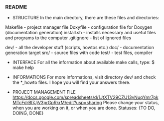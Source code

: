 ### README ###

- STRUCTURE
In the main directory, there are these files and directories:

Makefile - project manager file
Doxyfile - configuration file for Doxygen (documentation generation)
install.sh - installs necessary and useful files and programs to the computer
.gitignore - list of ignored files

dev/ - all the developer stuff (scripts, howtos etc.)
doc/ - documentation generation target
src/ - source files with code
test/ - test files, compiler

- INTERFACE
For all the information about available make calls, type:
  $ make help

- INFORMATIONS
For more informations, visit directory dev/ and check the *_howto files. I
hope you will find your answers there.

- PROJECT MANAGEMENT FILE
https://docs.google.com/spreadsheets/d/1JtXTV29CZU13yNuqYmr7pkMTcFdrBl7JjV3prGpRkrM/edit?usp=sharing
Please change your status, when you are working on it, or when you are done. Statuses: {TO DO, DOING, DONE}